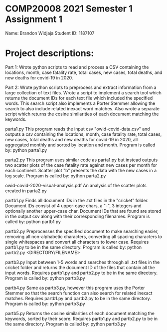 # COMP20008 2021 Semester 1 Assignment 1

Name: Brandon Widjaja
Student ID: 1187107

# Project descriptions:

Part 1: Wrote python scripts to read and process a CSV containing the locations, month, case fatality rate, total cases, new cases, total deaths, and new deaths for covid-19 in 2020. 

Part 2: Wrote python scripts to preprocess and extract information from a large collection of text files. Wrote a script to implement a search tool which returns the document IDs for each text file which included the specified words. This search script also implements a Porter Stemmer allowing the search to also include related inexact word matches. Also wrote a separate script which returns the cosine similarities of each document matching the keywords.


parta1.py
This program reads the input csv "owid-covid-data.csv" and outputs a csv containing the locations, month, case fatality rate, 
total cases, new cases, total deaths and new deaths for covid-19 in 2020, all aggregated monthly and sorted by location and month.
Program is called by: python parta1.py <FILENAME>

parta2.py
This program uses similar code as parta1.py but instead outputs two scatter plots of the case fatality rate against new cases per month for each continent.
Scatter plot "b" presents the data with the new cases in a log scale.
Program is called by: python parta2.py <FILENAME1> <FILENAME2>
    
owid-covid-2020-visual-analysis.pdf
An analysis of the scatter plots created in parta2.py
    
partb1.py
Finds all document IDs in the .txt files in the "cricket" folder. Document IDs consist of 4 upper-case chars, a "-", 
3 integers and optionally another upper-case char.
Document IDs that are found are stored in the output csv along with their corresponding filenames.
Program is called by: python partb1.py <FILENAME>
    
partb2.py
Preprocesses the specified document to make searching easier, removing all non-alphabetic characters, 
converting all spacing characters to single whitespaces and convert all characters to lower case.
Requires partb1.py to be in the same directory.
Program is called by: python partb2.py <DIRECTORY/FILENAME>
    
partb3.py
Input between 1-5 words and searches through all .txt files in the cricket folder and returns the document ID of the files that contain all the input words.
Requires partb1.py and partb2.py to be in the same directory.
Program is called by: python partb3.py <keyword1> <keyword2> <keyword3> <keyword4> <keyword5>
    
partb4.py
Same as partb3.py, however this program uses the Porter Stemmer so that the search function can also search for related inexact matches.
Requires partb1.py and partb2.py to be in the same directory.
Program is called by: python partb3.py <keyword1> <keyword2> <keyword3> <keyword4> <keyword5>
    
partb5.py
Returns the cosine similarities of each document matching the keywords, sorted by their score.
Requires partb1.py and partb2.py to be in the same directory.
Program is called by: python partb3.py <keyword1> <keyword2> <keyword3> <keyword4> <keyword5>
